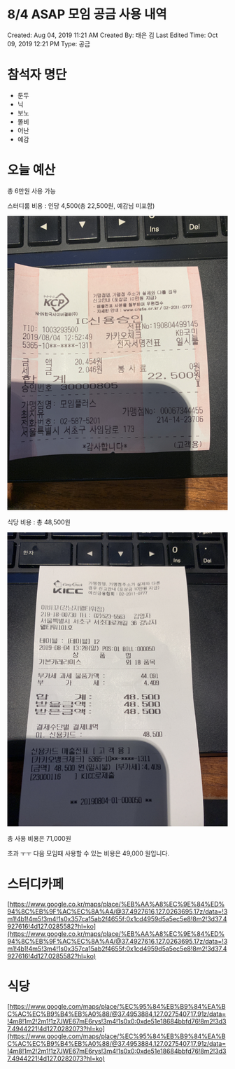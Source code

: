 # 8/4 ASAP 모임 공금 사용 내역

Created: Aug 04, 2019 11:21 AM
Created By: 태은 김
Last Edited Time: Oct 09, 2019 12:21 PM
Type: 공금

# 참석자 명단

- 둔두
- 닉
- 보노
- 똘비
- 어난
- 예감

# 오늘 예산

총 6만원 사용 가능

스터디룸 비용 : 인당 4,500(총 22,500원, 예감님 미포함)

![](image-df23ca97-aa8d-48e6-80bf-0ae8ae499bd8.jpg)

식당 비용 :  총 48,500원

![](image-ed65291a-3c62-4f6d-a453-f2424c5836bf.jpg)

총 사용 비용은 71,000원

초과 ㅜㅜ 다음 모임때 사용할 수 있는 비용은 49,000 원입니다.

# 스터디카페

[https://www.google.co.kr/maps/place/%EB%AA%A8%EC%9E%84%ED%94%8C%EB%9F%AC%EC%8A%A4/@37.4927616,127.0263695,17z/data=!3m1!4b1!4m5!3m4!1s0x357ca15ab2f4655f:0x1cd4959d5a5ec5e8!8m2!3d37.4927616!4d127.0285582?hl=ko](https://www.google.co.kr/maps/place/%EB%AA%A8%EC%9E%84%ED%94%8C%EB%9F%AC%EC%8A%A4/@37.4927616,127.0263695,17z/data=!3m1!4b1!4m5!3m4!1s0x357ca15ab2f4655f:0x1cd4959d5a5ec5e8!8m2!3d37.4927616!4d127.0285582?hl=ko)

# 식당

[https://www.google.com/maps/place/%EC%95%84%EB%B9%84%EA%BC%AC%EC%B9%B4%EB%A0%88/@37.4953884,127.0275407,17.91z/data=!4m8!1m2!2m1!1z7JWE67mE6rys!3m4!1s0x0:0xde51e18684bbfd76!8m2!3d37.4944221!4d127.0282073?hl=ko](https://www.google.com/maps/place/%EC%95%84%EB%B9%84%EA%BC%AC%EC%B9%B4%EB%A0%88/@37.4953884,127.0275407,17.91z/data=!4m8!1m2!2m1!1z7JWE67mE6rys!3m4!1s0x0:0xde51e18684bbfd76!8m2!3d37.4944221!4d127.0282073?hl=ko)
